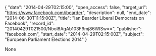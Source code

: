 {
  "date": "2014-04-29T02:15:00", 
  "open_access": false, 
  "target_url": "https://www.facebook.com/ibearder", 
  "description": null, 
  "end_date": "2014-06-30T11:15:00Z", 
  "title": "Ian Bearder Liberal Democrats on Facebook", 
  "record_id": "20140429T021500/Nbol8AgAb103F9mj86WISw==", 
  "publisher": "facebook.com", 
  "start_date": "2014-04-29T02:15:00Z", 
  "subject": "European Parliament Elections 2014"
}

None